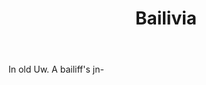 ---
title: Bailivia
letter: B
permalink: "/definitions/bailivia.html"
body: In old Uw. A bailiff's jn-
published_at: '2018-07-07'
source: Black's Law Dictionary
layout: post
---